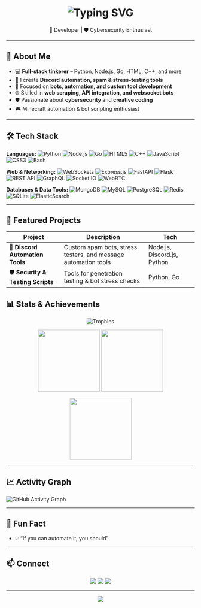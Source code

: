 <!-- ======================= HEADER ANIMATION ======================= -->
<h1 align="center">
  <img src="https://readme-typing-svg.demolab.com?font=Fira+Code&size=28&pause=1000&color=FF00FF&center=true&vCenter=true&width=650&lines=Hey+there%2C+I'm+Anas!;aka+ocsata+on+GitHub;Full-Stack+Developer+%F0%9F%92%BB;Discord+Automation+%26+Tools+Creator+%F0%9F%94%A5;Cybersecurity+Enthusiast+%F0%9F%9A%A8;Welcome+to+my+GitHub+Profile+%E2%9C%A8" alt="Typing SVG">
</h1>

<p align="center">
  🚀 Developer | 🛡 Cybersecurity Enthusiast  
</p>

---

## 🌟 About Me
- 💻 **Full-stack tinkerer** – Python, Node.js, Go, HTML, C++, and more  
- 🤖 I create **Discord automation, spam & stress-testing tools**  
- 🎯 Focused on **bots, automation, and custom tool development**  
- 🌐 Skilled in **web scraping, API integration, and websocket bots**  
- 🛡 Passionate about **cybersecurity** and **creative coding**  
- 🎮 Minecraft automation & bot scripting enthusiast  

---

## 🛠 Tech Stack

**Languages:**
![Python](https://img.shields.io/badge/Python-3776AB?style=for-the-badge&logo=python&logoColor=white)
![Node.js](https://img.shields.io/badge/Node.js-43853D?style=for-the-badge&logo=node.js&logoColor=white)
![Go](https://img.shields.io/badge/Go-00ADD8?style=for-the-badge&logo=go&logoColor=white)
![HTML5](https://img.shields.io/badge/HTML5-E34F26?style=for-the-badge&logo=html5&logoColor=white)
![C++](https://img.shields.io/badge/C++-00599C?style=for-the-badge&logo=cplusplus&logoColor=white)
![JavaScript](https://img.shields.io/badge/JavaScript-FFD700?style=for-the-badge&logo=javascript&logoColor=000)
![CSS3](https://img.shields.io/badge/CSS3-1572B6?style=for-the-badge&logo=css3&logoColor=white)
![Bash](https://img.shields.io/badge/Bash-121011?style=for-the-badge&logo=gnu-bash&logoColor=white)

**Web & Networking:**
![WebSockets](https://img.shields.io/badge/WebSockets-010101?style=for-the-badge&logo=socket.io&logoColor=white)
![Express.js](https://img.shields.io/badge/Express.js-000000?style=for-the-badge&logo=express&logoColor=white)
![FastAPI](https://img.shields.io/badge/FastAPI-009688?style=for-the-badge&logo=fastapi&logoColor=white)
![Flask](https://img.shields.io/badge/Flask-000000?style=for-the-badge&logo=flask&logoColor=white)
![REST API](https://img.shields.io/badge/REST%20API-005571?style=for-the-badge&logo=api&logoColor=white)
![GraphQL](https://img.shields.io/badge/GraphQL-E10098?style=for-the-badge&logo=graphql&logoColor=white)
![Socket.IO](https://img.shields.io/badge/Socket.IO-010101?style=for-the-badge&logo=socket.io&logoColor=white)
![WebRTC](https://img.shields.io/badge/WebRTC-333333?style=for-the-badge&logo=webrtc&logoColor=white)

**Databases & Data Tools:**
![MongoDB](https://img.shields.io/badge/MongoDB-4EA94B?style=for-the-badge&logo=mongodb&logoColor=white)
![MySQL](https://img.shields.io/badge/MySQL-005C84?style=for-the-badge&logo=mysql&logoColor=white)
![PostgreSQL](https://img.shields.io/badge/PostgreSQL-336791?style=for-the-badge&logo=postgresql&logoColor=white)
![Redis](https://img.shields.io/badge/Redis-DC382D?style=for-the-badge&logo=redis&logoColor=white)
![SQLite](https://img.shields.io/badge/SQLite-07405E?style=for-the-badge&logo=sqlite&logoColor=white)
![ElasticSearch](https://img.shields.io/badge/ElasticSearch-005571?style=for-the-badge&logo=elasticsearch&logoColor=white)

---

## 🚀 Featured Projects
| Project | Description | Tech |
|---------|-------------|------|
| 🤖 **Discord Automation Tools** | Custom spam bots, stress testers, and message automation tools | Node.js, Discord.js, Python |
| 🛡 **Security & Testing Scripts** | Tools for penetration testing & bot stress checks | Python, Go |

## 📊 Stats & Achievements
<p align="center">
  <img src="https://github-profile-trophy.vercel.app/?username=ocsata&theme=matrix&no-frame=true&row=1&column=6" alt="Trophies">
</p>

<p align="center">
  <img src="https://github-readme-stats.vercel.app/api?username=ocsata&show_icons=true&theme=tokyonight" height="165">
  <img src="https://github-readme-streak-stats.herokuapp.com/?user=ocsata&theme=tokyonight" height="165">
</p>

<p align="center">
  <img src="https://github-readme-stats.vercel.app/api/top-langs/?username=ocsata&layout=compact&theme=tokyonight" height="165">
</p>

---

## 📈 Activity Graph
![GitHub Activity Graph](https://github-readme-activity-graph.vercel.app/graph?username=ocsata&bg_color=0D1117&color=00FF00&line=00FF00&point=FFFFFF&area=true&hide_border=true)

---

## 🎯 Fun Fact
- 💡 “If you can automate it, you should”  

---

## 📫 Connect
<p align="center">
<a href="https://discord.com/users/637389740936790099"><img src="https://img.shields.io/badge/Discord-dan.ye-%235865F2.svg?style=for-the-badge&logo=discord&logoColor=white"></a>
<a href="mailto:youremail@example.com"><img src="https://img.shields.io/badge/Email-%23EA4335.svg?style=for-the-badge&logo=gmail&logoColor=white"></a>
<a href="https://github.com/ocsata"><img src="https://img.shields.io/badge/GitHub-ocsata-%23181717.svg?style=for-the-badge&logo=github&logoColor=white"></a>
</p>

---

<p align="center">
  <img src="https://komarev.com/ghpvc/?username=ocsata&color=blue&style=flat">
</p>
